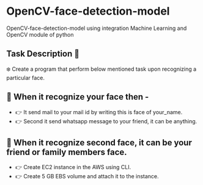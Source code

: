 # OpenCV-face-detection-model
OpenCV-face-detection-model using integration Machine Learning and OpenCV module of python

## Task Description 📄

❄️ Create a program that perform below mentioned task upon recognizing a particular face. 

## 📌 When it recognize your face then - 
* 👉 It send mail to your mail id by writing this is face of your_name. 
* 👉 Second it send whatsapp message to your friend, it can be anything. 

## 📌 When it recognize second  face, it can be your friend or family members face.
* 👉 Create EC2 instance in the AWS using CLI. 
* 👉 Create 5 GB EBS volume and attach it to the instance. 
